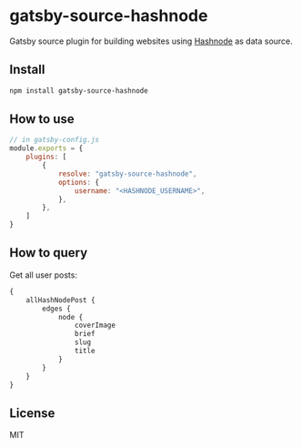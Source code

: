 # gatsby-source-hashnode

Gatsby source plugin for building websites using [Hashnode](https://hashnode.com/) as data source.

## Install

```bash
npm install gatsby-source-hashnode
```



## How to use

```javascript
// in gatsby-config.js
module.exports = {
    plugins: [
        {
            resolve: "gatsby-source-hashnode",
            options: {
                username: "<HASHNODE_USERNAME>",
            },
        },
    ]
}

```

## How to query

Get all user posts:

```graphql
{
    allHashNodePost {
        edges {
            node {
                coverImage
                brief
                slug
                title
            }
        }
    }
}
```

## License
MIT